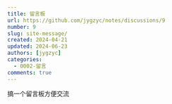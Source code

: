 ```yaml
---
title: 留言板
url: https://github.com/jygzyc/notes/discussions/9
number: 9
slug: site-message/
created: 2024-04-21
updated: 2024-06-23
authors: [jygzyc]
categories: 
  - 0002-留言
comments: true
---
```


搞一个留言板方便交流
